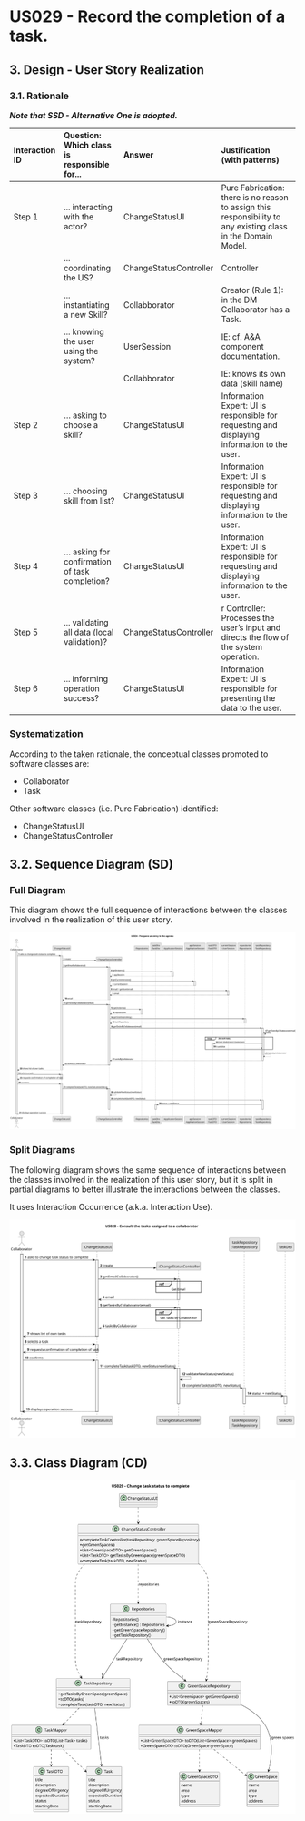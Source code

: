 # US029 - Record the completion of a task.

## 3. Design - User Story Realization

### 3.1. Rationale

_**Note that SSD - Alternative One is adopted.**_

| Interaction ID | Question: Which class is responsible for...   | Answer                 | Justification (with patterns)                                                                                 |
|:---------------|:----------------------------------------------|:-----------------------|:--------------------------------------------------------------------------------------------------------------|
| Step 1  		     | 	... interacting with the actor?              | ChangeStatusUI         | Pure Fabrication: there is no reason to assign this responsibility to any existing class in the Domain Model. |
| 			  		        | 	... coordinating the US?                     | ChangeStatusController | Controller                                                                                                    |
| 			  		        | 	... instantiating a new Skill?               | Collabborator          | Creator (Rule 1): in the DM Collaborator has a Task.                                                          |
| 			  		        | ... knowing the user using the system?        | UserSession            | IE: cf. A&A component documentation.                                                                          |
| 			  		        | 							                                       | Collabborator               | IE: knows its own data (skill name)                                                                           |
| Step 2  		     | 				… asking to choose a skill?				                                       |          ChangeStatusUI              |      	Information Expert: UI is responsible for requesting and displaying information to the user.                                                                                                         |
| Step 3  		     | 	… choosing skill from list?	                 | ChangeStatusUI                  | Information Expert: UI is responsible for requesting and displaying information to the user.                                                              |
| Step 4  		     | 			… asking for confirmation of task completion?					                                       |       ChangeStatusUI                 |             	Information Expert: UI is responsible for requesting and displaying information to the user.                                                                                                  |              
| Step 5  		     | 	... validating all data (local validation)?  | ChangeStatusController                  | r	Controller: Processes the user’s input and directs the flow of the system operation.                                                                                            | 
| Step 6  		     | 	... informing operation success?             | ChangeStatusUI          | 	Information Expert: UI is responsible for presenting the data to the user.                                                                | 

### Systematization ##

According to the taken rationale, the conceptual classes promoted to software classes are:

* Collaborator
* Task


Other software classes (i.e. Pure Fabrication) identified:

* ChangeStatusUI
* ChangeStatusController


## 3.2. Sequence Diagram (SD)

### Full Diagram

This diagram shows the full sequence of interactions between the classes involved in the realization of this user story.

![Sequence Diagram - Full](svg/us029-sequence-diagram-full.svg)

### Split Diagrams

The following diagram shows the same sequence of interactions between the classes involved in the realization of this user story, but it is split in partial diagrams to better illustrate the interactions between the classes.

It uses Interaction Occurrence (a.k.a. Interaction Use).

![Sequence Diagram - split](svg/us029-sequence-diagram-split.svg)

## 3.3. Class Diagram (CD)

![Class Diagram](svg/us029-class-diagram.svg)
